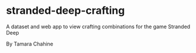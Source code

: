 # stranded-deep-crafting

A dataset and web app to view crafting combinations for the game Stranded Deep

By Tamara Chahine